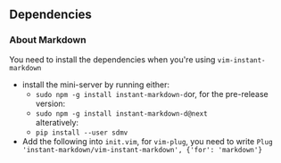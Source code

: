 ## Dependencies

### About Markdown
You need to install the dependencies when you're using `vim-instant-markdown`
* install the mini-server by running either:
	* `sudo npm -g install instant-markdown-d`or, for the pre-release version:
	* `sudo npm -g install instant-markdown-d@next` \
alteratively:
	* `pip install --user sdmv`
* Add the following into `init.vim`, for `vim-plug`, you need to write `Plug 'instant-markdown/vim-instant-markdown', {'for': 'markdown'}`
  
